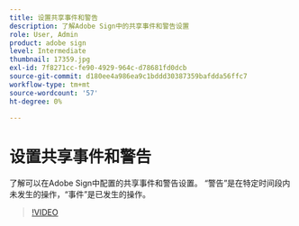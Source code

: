 ```yaml
---
title: 设置共享事件和警告
description: 了解Adobe Sign中的共享事件和警告设置
role: User, Admin
product: adobe sign
level: Intermediate
thumbnail: 17359.jpg
exl-id: 7f8271cc-fe90-4929-964c-d78681fd0dcb
source-git-commit: d180ee4a986ea9c1bddd30387359bafdda56ffc7
workflow-type: tm+mt
source-wordcount: '57'
ht-degree: 0%

---
```


# 设置共享事件和警告

了解可以在Adobe Sign中配置的共享事件和警告设置。 “警告”是在特定时间段内未发生的操作，“事件”是已发生的操作。

>[!VIDEO](https://video.tv.adobe.com/v/17359?hidetitle=true)
